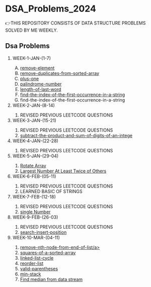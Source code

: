 # DSA_Problems_2024
👉THIS REPOSITORY CONSISTS OF DATA STRUCTURE PROBLEMS SOLVED BY ME WEEKLY. 
<br>
<h2>Dsa Problems</h2>
<ol>
  <li>WEEK-1-JAN-(1-7)</li>
  <ol type="A">
    <li> <a href="https://leetcode.com/problems/remove-element/description/">remove-element</a></li>
    <li> <a href="https://leetcode.com/problems/remove-duplicates-from-sorted-array/">remove-duplicates-from-sorted-array </a></li>
    <li> <a href="https://leetcode.com/problems/plus-one/description/">plus-one</a></li>
    <li> <a href="https://leetcode.com/problems/palindrome-number/description/">palindrome-number</a></li>
    <li> <a href="https://leetcode.com/problems/length-of-last-word/description/">length-of-last-word</a></li>
    <li> <a href="https://leetcode.com/problems/find-the-index-of-the-first-occurrence-in-a-string/description/">find-the-index-of-the-first-occurrence-in-a-string</a></li>
     <li> <a https://leetcode.com/problems/add-binary/description/"> find-the-index-of-the-first-occurrence-in-a-string</a></li>
  </ol>
  <li>WEEK-2-JAN-(8-14)</li>
  <ol>
    <li>REVISED PREVIOUS LEETCODE QUESTIONS</li>
  </ol>
  <li>WEEK-3-JAN-(15-21)</li>
  <ol>
    <li>REVISED PREVIOUS LEETCODE QUESTIONS</li>
     <li> <a href="https://leetcode.com/problems/subtract-the-product-and-sum-of-digits-of-an-integer/description/"> subtract-the-product-and-sum-of-digits-of-an-intege</a></li>
  </ol>
  <li>WEEK-4-JAN-(22-28)</li>
  <ol>
    <li>REVISED PREVIOUS LEETCODE QUESTIONS</li>
  </ol>
<li>WEEK-5-JAN-(29-04)</li>
  <ol>
    <li> <a href="https://leetcode.com/problems/rotate-array/submissions/1166012501/">Rotate Array</a></li>
    <li> <a href="https://leetcode.com/problems/largest-number-at-least-twice-of-others/description/">Largest Number At Least Twice of Others</a></li>
  </ol>

  <li>WEEK-6-FEB-(05-11)</li>
  <ol>
    <li>REVISED PREVIOUS LEETCODE QUESTIONS</li>
   <li>LEARNED BASIC OF STRINGS</li>
   
  </ol>

  <li>WEEK-7-FEB-(12-18)</li>
  <ol>
    <li>REVISED PREVIOUS LEETCODE QUESTIONS</li>
    <li><a href="https://leetcode.com/problems/single-number/description/">single Number</a> </li>
  </ol>
    <li>WEEK-9-FEB-(26-03)</li>
  <ol>
    <li>REVISED PREVIOUS LEETCODE QUESTIONS</li>
    <li><a href="https://leetcode.com/problems/search-insert-position/description/">search-insert-position</a> </li>
  </ol>

  <li>WEEK-10-MAR-(04-11)</li>
  <ol>
    <li><a href="https://leetcode.com/problems/remove-nth-node-from-end-of-list/description/">remove-nth-node-from-end-of-list/a> </li>
       <li><a href="https://leetcode.com/problems/squares-of-a-sorted-array/description/">squares-of-a-sorted-array</a> </li>
      <li><a href="https://leetcode.com/problems/linked-list-cycle/">linked-list-cycle</a> </li>
         <li><a href="https://leetcode.com/problems/reorder-list/description/">reorder-list</a> </li>
         <li><a href="https://leetcode.com/problems/valid-parentheses/description/">valid-parentheses</a> </li>
         <li><a href="https://leetcode.com/problems/min-stack/description/">min-stack</a> </li>
        <li> <a href="https://leetcode.com/problems/find-median-from-data-stream/description/"> Find median from data stream </a> </li>
  </ol>
  
</ol>
